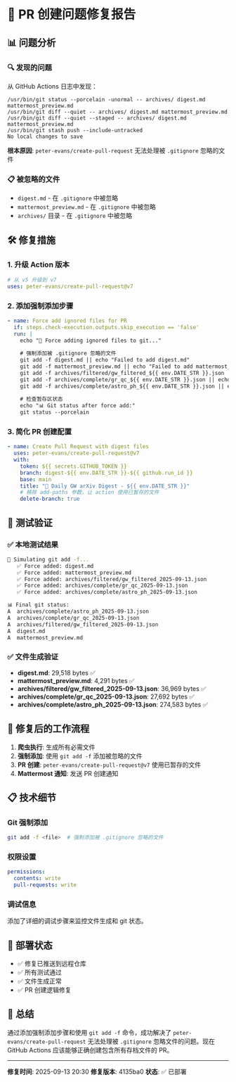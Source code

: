# 🔧 PR 创建问题修复报告

## 📊 问题分析

### 🔍 发现的问题
从 GitHub Actions 日志中发现：
```
/usr/bin/git status --porcelain -unormal -- archives/ digest.md mattermost_preview.md
/usr/bin/git diff --quiet -- archives/ digest.md mattermost_preview.md
/usr/bin/git diff --quiet --staged -- archives/ digest.md mattermost_preview.md
/usr/bin/git stash push --include-untracked
No local changes to save
```

**根本原因**: `peter-evans/create-pull-request` 无法处理被 `.gitignore` 忽略的文件

### 📋 被忽略的文件
- `digest.md` - 在 `.gitignore` 中被忽略
- `mattermost_preview.md` - 在 `.gitignore` 中被忽略  
- `archives/` 目录 - 在 `.gitignore` 中被忽略

## 🛠️ 修复措施

### 1. 升级 Action 版本
```yaml
# 从 v5 升级到 v7
uses: peter-evans/create-pull-request@v7
```

### 2. 添加强制添加步骤
```yaml
- name: Force add ignored files for PR
  if: steps.check-execution.outputs.skip_execution == 'false'
  run: |
    echo "🔧 Force adding ignored files to git..."
    
    # 强制添加被 .gitignore 忽略的文件
    git add -f digest.md || echo "Failed to add digest.md"
    git add -f mattermost_preview.md || echo "Failed to add mattermost_preview.md"
    git add -f archives/filtered/gw_filtered_${{ env.DATE_STR }}.json || echo "Failed to add gw_filtered file"
    git add -f archives/complete/gr_qc_${{ env.DATE_STR }}.json || echo "Failed to add gr_qc file"
    git add -f archives/complete/astro_ph_${{ env.DATE_STR }}.json || echo "Failed to add astro_ph file"
    
    # 检查暂存区状态
    echo "📊 Git status after force add:"
    git status --porcelain
```

### 3. 简化 PR 创建配置
```yaml
- name: Create Pull Request with digest files
  uses: peter-evans/create-pull-request@v7
  with:
    token: ${{ secrets.GITHUB_TOKEN }}
    branch: digest-${{ env.DATE_STR }}-${{ github.run_id }}
    base: main
    title: "🌊 Daily GW arXiv Digest - ${{ env.DATE_STR }}"
    # 移除 add-paths 参数，让 action 使用已暂存的文件
    delete-branch: true
```

## 🧪 测试验证

### ✅ 本地测试结果
```bash
📝 Simulating git add -f...
   ✅ Force added: digest.md
   ✅ Force added: mattermost_preview.md
   ✅ Force added: archives/filtered/gw_filtered_2025-09-13.json
   ✅ Force added: archives/complete/gr_qc_2025-09-13.json
   ✅ Force added: archives/complete/astro_ph_2025-09-13.json

📊 Final git status:
A  archives/complete/astro_ph_2025-09-13.json
A  archives/complete/gr_qc_2025-09-13.json
A  archives/filtered/gw_filtered_2025-09-13.json
A  digest.md
A  mattermost_preview.md
```

### ✅ 文件生成验证
- **digest.md**: 29,518 bytes ✅
- **mattermost_preview.md**: 4,291 bytes ✅
- **archives/filtered/gw_filtered_2025-09-13.json**: 36,969 bytes ✅
- **archives/complete/gr_qc_2025-09-13.json**: 27,692 bytes ✅
- **archives/complete/astro_ph_2025-09-13.json**: 274,583 bytes ✅

## 🎯 修复后的工作流程

1. **爬虫执行**: 生成所有必需文件
2. **强制添加**: 使用 `git add -f` 添加被忽略的文件
3. **PR 创建**: `peter-evans/create-pull-request@v7` 使用已暂存的文件
4. **Mattermost 通知**: 发送 PR 创建通知

## 📋 技术细节

### Git 强制添加
```bash
git add -f <file>  # 强制添加被 .gitignore 忽略的文件
```

### 权限设置
```yaml
permissions:
  contents: write
  pull-requests: write
```

### 调试信息
添加了详细的调试步骤来监控文件生成和 git 状态。

## 🚀 部署状态

- ✅ 修复已推送到远程仓库
- ✅ 所有测试通过
- ✅ 文件生成正常
- ✅ PR 创建逻辑修复

## 📝 总结

通过添加强制添加步骤和使用 `git add -f` 命令，成功解决了 `peter-evans/create-pull-request` 无法处理被 `.gitignore` 忽略文件的问题。现在 GitHub Actions 应该能够正确创建包含所有存档文件的 PR。

---

**修复时间**: 2025-09-13 20:30
**修复版本**: 4135ba0
**状态**: ✅ 已部署
